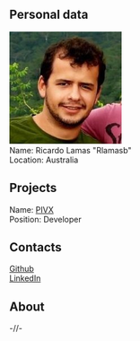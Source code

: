 ## Personal data
![photo](photo/ricardo_lamas.jpg)  
Name: Ricardo Lamas "Rlamasb"  
Location: Australia  
## Projects 
Name: [PIVX](../projects/pivx.md)  
Position: Developer  
## Contacts
[Github](https://github.com/rlamasb)  
[LinkedIn](https://www.linkedin.com/in/ricardo-lamas-a55a7315/)  
## About
-//-
